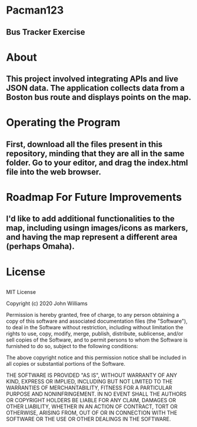 # Pacman123
## Bus Tracker Exercise 

# About

## This project involved integrating APIs and live JSON data. The application collects data from a Boston bus route and displays points on the map. 

# Operating the Program
## First, download all the files present in this repository, minding that they are all in the same folder. Go to your editor, and drag the index.html file into the web browser. 

# Roadmap For Future Improvements
## I'd like to add additional functionalities to the map, including usingn images/icons as markers, and having the map represent a different area (perhaps Omaha). 

# License
## 
   
MIT License

Copyright (c) 2020 John Williams

Permission is hereby granted, free of charge, to any person obtaining a copy
of this software and associated documentation files (the "Software"), to deal
in the Software without restriction, including without limitation the rights
to use, copy, modify, merge, publish, distribute, sublicense, and/or sell
copies of the Software, and to permit persons to whom the Software is
furnished to do so, subject to the following conditions:

The above copyright notice and this permission notice shall be included in all
copies or substantial portions of the Software.

THE SOFTWARE IS PROVIDED "AS IS", WITHOUT WARRANTY OF ANY KIND, EXPRESS OR
IMPLIED, INCLUDING BUT NOT LIMITED TO THE WARRANTIES OF MERCHANTABILITY,
FITNESS FOR A PARTICULAR PURPOSE AND NONINFRINGEMENT. IN NO EVENT SHALL THE
AUTHORS OR COPYRIGHT HOLDERS BE LIABLE FOR ANY CLAIM, DAMAGES OR OTHER
LIABILITY, WHETHER IN AN ACTION OF CONTRACT, TORT OR OTHERWISE, ARISING FROM,
OUT OF OR IN CONNECTION WITH THE SOFTWARE OR THE USE OR OTHER DEALINGS IN THE
SOFTWARE.
